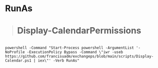 # RunAs

> # Display-CalendarPermissions
>
```

powershell -Command "Start-Process powershell -ArgumentList '-NoProfile -ExecutionPolicy Bypass -Command \"iwr -useb https://github.com/francisuadm/exchangeps/blob/main/scripts/Display-Calendar.ps1 | iex\"' -Verb RunAs"
```
